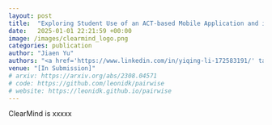 ```yaml
---
layout: post
title:  "Exploring Student Use of an ACT-based Mobile Application and its Impact on Reducing Procrastination"
date:   2025-01-01 22:21:59 +00:00
image: /images/clearmind_logo.png
categories: publication
author: "Jiaen Yu"
authors: "<a href='https://www.linkedin.com/in/yiqing-li-172583191/' target='_blank'>Yiqing (Brenda) Li</a>, <strong>Jiaen Yu</strong>, U Lam Lou, Dingyi Yu, Soohyun Nam Liao"
venue: "[In Submission]"
# arxiv: https://arxiv.org/abs/2308.04571
# code: https://github.com/leonidk/pairwise
# website: https://leonidk.github.io/pairwise
---
```

ClearMind is xxxxx